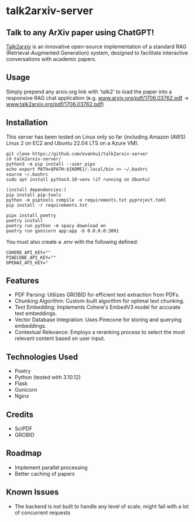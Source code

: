 # talk2arxiv-server
## Talk to any ArXiv paper using ChatGPT!
[Talk2arxiv](https://github.com/evanhu1/talk2arxiv) is an innovative open-source implementation of a standard RAG (Retrieval-Augmented Generation) system, designed to facilitate interactive conversations with academic papers. 

## Usage
Simply prepend any arxiv.org link with 'talk2' to load the paper into a responsive RAG chat application (e.g. www.arxiv.org/pdf/1706.03762.pdf -> www.talk2arxiv.org/pdf/1706.03762.pdf)

## Installation
This server has been tested on Linux only so far (including Amazon (AWS) Linux 2 on EC2 and Ubuntu 22.04 LTS on a Azure VM).
```
git clone https://github.com/evanhu1/talk2arxiv-server
cd talk2arxiv-server/
python3 -m pip install --user pipx
echo export PATH=$PATH:${HOME}/.local/bin >> ~/.bashrc
source ~/.bashrc
sudo apt install python3.10-venv (if running on Ubuntu)

(install dependencies:)
pip install pip-tools
python -m piptools compile -o requirements.txt pyproject.toml
pip install -r requirements.txt 

pipx install poetry
poetry install
poetry run python -m spacy download en
poetry run gunicorn app:app -b 0.0.0.0:3001
```
You must also create a .env with the following defined:
```
COHERE_API_KEY=""
PINECONE_API_KEY=""
OPENAI_API_KEY="
```

## Features
- PDF Parsing: Utilizes GROBID for efficient text extraction from PDFs.
- Chunking Algorithm: Custom-built algorithm for optimal text chunking.
- Text Embedding: Implements Cohere's EmbedV3 model for accurate text embeddings.
- Vector Database Integration: Uses Pinecone for storing and querying embeddings.
- Contextual Relevance: Employs a reranking process to select the most relevant content based on user input.

## Technologies Used
* Poetry
* Python (tested with 3.10.12)
* Flask
* Gunicorn
* Nginx

## Credits
- SciPDF
- GROBID

## Roadmap
- Implement parallel processing
- Better caching of papers

## Known Issues
- The backend is not built to handle any level of scale, might fail with a lot of concurrent requests

